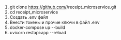 1. git clone https://github.com/<your-username>/receipt_microservice.git
2. cd receipt_microservice
3. Создать .env файл
4. Внести токены и прочие ключи в файл .env
5. docker-compose up --build
6. uvicorn restapi:app --reload
